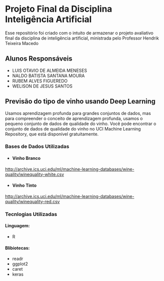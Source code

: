 # Projeto Final da Disciplina Inteligência Artificial

Esse repositório foi criado com o intuito de armazenar o projeto avaliativo final da disciplina de inteligência artificial, ministrada pelo Professor Hendrik Teixeira Macedo

## Alunos Responsáveis

- LUIS OTAVIO DE ALMEIDA MENESES
- NALDO BATISTA SANTANA MOURA
- RUBEM ALVES FIGUEREDO
- WELISON DE JESUS SANTOS

## Previsão do tipo de vinho usando Deep Learning

Usamos aprendizagem profunda para grandes conjuntos de dados, mas para compreender o conceito de aprendizagem profunda, usamos o pequeno conjunto de dados de qualidade do vinho. Você pode encontrar o conjunto de dados de qualidade do vinho no UCI Machine Learning Repository, que está disponível gratuitamente.

### Bases de Dados Utilizadas

- #### Vinho Branco

http://archive.ics.uci.edu/ml/machine-learning-databases/wine-quality/winequality-white.csv

- #### Vinho Tinto

http://archive.ics.uci.edu/ml/machine-learning-databases/wine-quality/winequality-red.csv

### Tecnlogias Utilizadas

#### Linguagem:

- R

#### Blibiotecas:

- readr
- ggplot2
- caret
- keras
